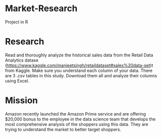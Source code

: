 # Market-Research
Project in R
# Research
Read and thoroughly analyze the historical sales data from the Retail Data Analytics datase (https://www.kaggle.com/manjeetsingh/retaildataset#sales%20data-set)t from Kaggle. Make sure you understand each column of your data.
There are 3 .csv tables in this study. Download them all  and analyze their columns using Excel. 
# Mission
Amazon recently launched the Amazon Prime service and are offering $20,000 bonus to the employee in the data science team that develops the most comprehensive analysis of the shoppers using this data. They are trying to understand the market to better target shoppers.
